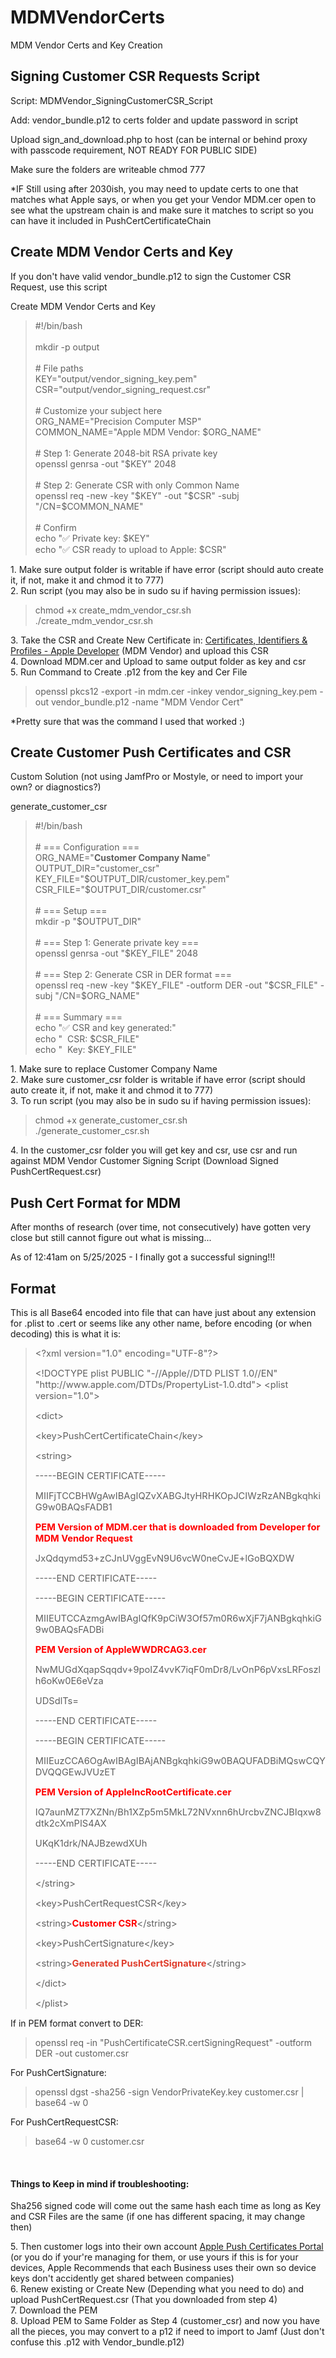 # MDMVendorCerts
MDM Vendor Certs and Key Creation



<h2 id="bkmrk-signing-customer-csr">Signing Customer CSR Requests Script</h2>
<p id="bkmrk-script%3A-mdmvendor_si">Script: MDMVendor_SigningCustomerCSR_Script</p>
<p id="bkmrk-replace%3A-vendor_bund">Add: vendor_bundle.p12 to certs folder and update password in script</p>
<p id="bkmrk-upload-sign_and_down">Upload sign_and_download.php to host (can be internal or behind proxy with passcode requirement, NOT READY FOR PUBLIC SIDE)</p>
<p id="bkmrk-make-sure-the-folder">Make sure the folders are writeable chmod 777</p>
<p id="bkmrk-%2Aif-still-using-afte">*IF Still using after 2030ish, you may need to update certs to one that matches what Apple says, or when you get your Vendor MDM.cer open to see what the upstream chain is and make sure it matches to script so you can have it included in PushCertCertificateChain</p>
<p id="bkmrk-%C2%A0"></p>
<h2 id="bkmrk-create-mdm-vendor-ce">Create MDM Vendor Certs and Key</h2>
<p id="bkmrk-if-you-don%27t-have-va">If you don't have valid vendor_bundle.p12 to sign the Customer CSR Request, use this script</p>
<p id="bkmrk-create-mdm-vendor-ce-1">Create MDM Vendor Certs and Key</p>
<blockquote id="bkmrk-%23%21%2Fbin%2Fbash-mkdir--p">
<div>
<div>#!/bin/bash</div>
<br>
<div>mkdir -p output</div>
<br>
<div># File paths</div>
<div>KEY="output/vendor_signing_key.pem"</div>
<div>CSR="output/vendor_signing_request.csr"</div>
<br>
<div># Customize your subject here</div>
<div>ORG_NAME="Precision Computer MSP"</div>
<div>COMMON_NAME="Apple MDM Vendor: $ORG_NAME"</div>
<br>
<div># Step 1: Generate 2048-bit RSA private key</div>
<div>openssl genrsa -out "$KEY" 2048</div>
<br>
<div># Step 2: Generate CSR with only Common Name</div>
<div>openssl req -new -key "$KEY" -out "$CSR" -subj "/CN=$COMMON_NAME"</div>
<br>
<div># Confirm</div>
<div>echo "✅ Private key: $KEY"</div>
<div>echo "✅ CSR ready to upload to Apple: $CSR"</div>
</div>
</blockquote>
<div id="bkmrk-make-sure-output-is-">1. Make sure output folder is writable if have error (script should auto create it, if not, make it and chmod it to 777)</div>
<div id="bkmrk-"></div>
<div id="bkmrk-to-run-script-%28you-m">2. Run script (you may also be in sudo su if having permission issues):</div>
<blockquote id="bkmrk-chmod-%2Bx-create_mdm_">
<div>chmod +x create_mdm_vendor_csr.sh<br>./create_mdm_vendor_csr.sh</div>
</blockquote>
<div id="bkmrk-3.-take-the-csr-and-">3. Take the CSR and Create New Certificate in:&nbsp;<a href="https://developer.apple.com/account/resources/certificates/list">Certificates, Identifiers &amp; Profiles - Apple Developer</a> (MDM Vendor) and upload this CSR</div>
<div id="bkmrk-4.-download-mdm.cer-">4. Download MDM.cer and Upload to same output folder as key and csr</div>
<div id="bkmrk-5.-run-command-to-cr">5. Run Command to Create .p12 from the key and Cer File</div>
<blockquote id="bkmrk-openssl-pkcs12--expo">
<div>openssl pkcs12 -export&nbsp;-in mdm.cer&nbsp;-inkey vendor_signing_key.pem&nbsp;-out vendor_bundle.p12&nbsp;-name "MDM Vendor Cert"</div>
</blockquote>
<div id="bkmrk-%2Apretty-sure-that-wa">*Pretty sure that was the command I used that worked :)</div>
<h2 id="bkmrk-create-customer-push">Create Customer Push Certificates and CSR&nbsp;</h2>
<p id="bkmrk-custom-solution-%28not">Custom Solution (not using JamfPro or Mostyle, or need to import your own? or diagnostics?)</p>
<p id="bkmrk-generate_customer_cs">generate_customer_csr</p>
<blockquote id="bkmrk-%23%21%2Fbin%2Fbash-%23-%3D%3D%3D-co">
<div>
<div>#!/bin/bash</div>
<br>
<div># === Configuration ===</div>
<div>ORG_NAME="<strong>Customer Company Name</strong>"</div>
<div>OUTPUT_DIR="customer_csr"</div>
<div>KEY_FILE="$OUTPUT_DIR/customer_key.pem"</div>
<div>CSR_FILE="$OUTPUT_DIR/customer.csr"</div>
<br>
<div># === Setup ===</div>
<div>mkdir -p "$OUTPUT_DIR"</div>
<br>
<div># === Step 1: Generate private key ===</div>
<div>openssl genrsa -out "$KEY_FILE" 2048</div>
<br>
<div># === Step 2: Generate CSR in DER format ===</div>
<div>openssl req -new -key "$KEY_FILE" -outform DER -out "$CSR_FILE" -subj "/CN=$ORG_NAME"</div>
<br>
<div># === Summary ===</div>
<div>echo "✅ CSR and key generated:"</div>
<div>echo " &nbsp;CSR: $CSR_FILE"</div>
<div>echo " &nbsp;Key: $KEY_FILE"</div>
</div>
</blockquote>
<div id="bkmrk-make-sure-to-replace">1. Make sure to replace Customer Company Name</div>
<div id="bkmrk--1"></div>
<div id="bkmrk-make-sure-customer_c">
<div id="bkmrk-make-sure-customer_c-1">2. Make sure customer_csr folder is writable if have error (script should auto create it, if not, make it and chmod it to 777)</div>
<div id="bkmrk--2"></div>
<div id="bkmrk-to-run-script-%28you-m-1">3. To run script (you may also be in sudo su if having permission issues):</div>
</div>
<blockquote id="bkmrk-chmod-%2Bx-generate_cu">
<div>chmod +x generate_customer_csr.sh<br>./generate_customer_csr.sh</div>
</blockquote>
<div id="bkmrk-4.-in-the-customer_c">4. In the customer_csr folder you will get key and csr, use csr and run against MDM Vendor Customer Signing Script (Download Signed PushCertRequest.csr)</div>



<h2 id="bkmrk-signing-customer-csr">Push Cert Format for MDM</h2>
<p id="bkmrk-after-months-of-rese">After months of research (over time, not consecutively) have gotten very close but still cannot figure out what is missing...</p>
<p id="bkmrk-%C2%A0">As of 12:41am on 5/25/2025 - I finally got a successful signing!!!</p>
<h2 id="bkmrk-format">Format</h2>
<p id="bkmrk-this-is-all-base64-e">This is all Base64 encoded into file that can have just about any extension for .plist to .cert or seems like any other name, before encoding (or when decoding) this is what it is:</p>
<blockquote id="bkmrk-%3C%3Fxml-version%3D%221.0%22-">
<p class="MsoNormal" style="line-height: normal;"><span style="font-size: 11.0pt;">&lt;?xml version="1.0" encoding="UTF-8"?&gt; </span></p>
<p class="MsoNormal" style="line-height: normal;"><span style="font-size: 11.0pt;">&lt;!DOCTYPE plist PUBLIC "-//Apple//DTD PLIST 1.0//EN" "http://www.apple.com/DTDs/PropertyList-1.0.dtd"&gt; &lt;plist version="1.0"&gt;</span></p>
<p class="MsoNormal" style="line-height: normal;"><span style="font-size: 11.0pt;">&lt;dict&gt; </span></p>
<p class="MsoNormal" style="line-height: normal;"><span style="font-size: 11.0pt;">&lt;key&gt;PushCertCertificateChain&lt;/key&gt; </span></p>
<p class="MsoNormal" style="line-height: normal;"><span style="font-size: 11.0pt;">&lt;string&gt;</span></p>
<p class="MsoNormal" style="line-height: normal;"><span style="font-size: 11.0pt;">-----BEGIN CERTIFICATE-----</span></p>
<p class="MsoNormal" style="line-height: normal;"><span style="font-size: 11.0pt;">MIIFjTCCBHWgAwIBAgIQZvXABGJtyHRHKOpJCIWzRzANBgkqhkiG9w0BAQsFADB1</span></p>
<p class="MsoNormal" style="line-height: normal;"><strong><span style="font-size: 11.0pt; color: red;">PEM </span></strong><strong><span lang="EN-US" style="font-size: 11.0pt; color: red; mso-ansi-language: EN-US;">Version of MDM.cer that is downloaded from Developer for MDM Vendor Request</span></strong></p>
<p class="MsoNormal" style="line-height: normal;"><span style="font-size: 11.0pt;">JxQdqymd53+zCJnUVggEvN9U6vcW0neCvJE+lGoBQXDW</span></p>
<p class="MsoNormal" style="line-height: normal;"><span style="font-size: 11.0pt;">-----END CERTIFICATE----- </span></p>
<p class="MsoNormal" style="line-height: normal;"><span style="font-size: 11.0pt;">-----BEGIN CERTIFICATE----- </span></p>
<p class="MsoNormal" style="line-height: normal;"><span style="font-size: 11.0pt;">MIIEUTCCAzmgAwIBAgIQfK9pCiW3Of57m0R6wXjF7jANBgkqhkiG9w0BAQsFADBi </span></p>
<p class="MsoNormal" style="line-height: normal;"><strong><span style="font-size: 11.0pt; color: red;">PEM Version of AppleWWDRCAG3.cer</span></strong></p>
<p class="MsoNormal" style="line-height: normal;"><span style="font-size: 11.0pt;">NwMUGdXqapSqqdv+9poIZ4vvK7iqF0mDr8/LvOnP6pVxsLRFoszlh6oKw0E6eVza </span></p>
<p class="MsoNormal" style="line-height: normal;"><span style="font-size: 11.0pt;">UDSdlTs= </span></p>
<p class="MsoNormal" style="line-height: normal;"><span style="font-size: 11.0pt;">-----END CERTIFICATE----- </span></p>
<p class="MsoNormal" style="line-height: normal;"><span style="font-size: 11.0pt;">-----BEGIN CERTIFICATE----- </span></p>
<p class="MsoNormal" style="line-height: normal;"><span style="font-size: 11.0pt;">MIIEuzCCA6OgAwIBAgIBAjANBgkqhkiG9w0BAQUFADBiMQswCQYDVQQGEwJVUzET </span></p>
<p class="MsoNormal" style="line-height: normal;"><strong><span style="font-size: 11.0pt; color: red;">PEM Version of AppleIncRootCertificate.cer</span></strong></p>
<p class="MsoNormal" style="line-height: normal;"><span style="font-size: 11.0pt;">IQ7aunMZT7XZNn/Bh1XZp5m5MkL72NVxnn6hUrcbvZNCJBIqxw8dtk2cXmPIS4AX </span></p>
<p class="MsoNormal" style="line-height: normal;"><span style="font-size: 11.0pt;">UKqK1drk/NAJBzewdXUh </span></p>
<p class="MsoNormal" style="line-height: normal;"><span style="font-size: 11.0pt;">-----END CERTIFICATE----- </span></p>
<p class="MsoNormal" style="line-height: normal;"><span style="font-size: 11.0pt;">&lt;/string&gt; </span></p>
<p class="MsoNormal" style="line-height: normal;"><span style="font-size: 11.0pt;">&lt;key&gt;PushCertRequestCSR&lt;/key&gt; </span></p>
<p class="MsoNormal" style="line-height: normal;"><span style="font-size: 11.0pt;">&lt;string&gt;</span><strong><span style="font-size: 11.0pt; color: red;">Customer CSR</span></strong><span style="font-size: 11.0pt;">&lt;/string&gt; </span></p>
<p class="MsoNormal" style="line-height: normal;"><span style="font-size: 11.0pt;">&lt;key&gt;PushCertSignature&lt;/key&gt; </span></p>
<p class="MsoNormal" style="line-height: normal;"><span style="font-size: 11.0pt;">&lt;string&gt;<span style="color: rgb(224, 62, 45);"><strong>Generated PushCertSignature</strong></span>&lt;/string&gt; </span></p>
<p class="MsoNormal" style="line-height: normal;"><span style="font-size: 11.0pt;">&lt;/dict&gt; </span></p>
<p class="MsoNormal" style="line-height: normal;"><span style="font-size: 11.0pt;">&lt;/plist&gt;</span></p>
</blockquote>
<p id="bkmrk-if-in-pem-format-con" class="MsoNormal" style="line-height: normal;">If in PEM format convert to DER:</p>
<blockquote id="bkmrk-openssl-req--in-%22pus">
<p class="MsoNormal" style="line-height: normal;">openssl req -in "PushCertificateCSR.certSigningRequest" -outform DER -out customer.csr</p>
</blockquote>
<p id="bkmrk-for-pushcertsignatur" class="MsoNormal" style="line-height: normal;">For PushCertSignature:</p>
<blockquote id="bkmrk-openssl-dgst--sha256">
<p class="MsoNormal" style="line-height: normal;">openssl dgst -sha256 -sign VendorPrivateKey.key customer.csr | base64 -w 0</p>
</blockquote>
<p id="bkmrk-for-pushcertrequestc" class="MsoNormal" style="line-height: normal;">For PushCertRequestCSR:</p>
<blockquote id="bkmrk-base64--w-0-customer">
<p class="MsoNormal" style="line-height: normal;">base64 -w 0 customer.csr</p>
</blockquote>
<p id="bkmrk-%C2%A0-1" class="MsoNormal" style="line-height: normal;"><br></p>
<h4 id="bkmrk-things-to-keep-in-mi" class="MsoNormal" style="line-height: normal;">Things to Keep in mind if troubleshooting:</h4>
<p id="bkmrk-sha256-signed-code-w">Sha256 signed code will come out the same hash each time as long as Key and CSR Files are the same (if one has different spacing, it may change then)</p>
<div id="bkmrk-5.-then-customer-log">5. Then customer logs into their own account <a href="https://identity.apple.com/pushcert/">Apple Push Certificates Portal</a> (or you do if your're managing for them, or use yours if this is for your devices, Apple Recommends that each Business uses their own so device keys don't accidently get shared between companies)</div>
<div id="bkmrk-6.-renew-existing-or">6. Renew existing or Create New (Depending what you need to do) and upload PushCertRequest.csr (That you downloaded from step 4)</div>
<div id="bkmrk-7.-download-the-pem">7. Download the PEM</div>
<div id="bkmrk-8.-upload-pem-to-sam">8. Upload PEM to Same Folder as Step 4 (customer_csr) and now you have all the pieces, you may convert to a p12 if need to import to Jamf (Just don't confuse this .p12 with Vendor_bundle.p12)</div>
